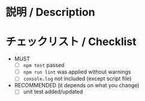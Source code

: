 # 説明 / Description



# チェックリスト / Checklist

- MUST
  - [ ] `npm test` passed
  - [ ] `npm run lint` was applied without warnings
  - [ ] `console.log` not included (except script file)
- RECOMMENDED (it depends on what you change)
  - [ ] unit test added/updated
